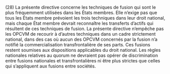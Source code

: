 (28) La présente directive concerne les techniques de fusion qui sont le plus fréquemment utilisées dans les États membres. Elle n’exige pas que tous les États membre prévoient les trois techniques dans leur droit national, mais chaque État membre devrait reconnaître les transferts d’actifs qui résultent de ces techniques de fusion. La présente directive n’empêche pas les OPCVM de recourir à d’autres techniques dans un cadre strictement national, dans des cas où aucun des OPCVM concernés par la fusion n’a notifié la commercialisation transfrontalière de ses parts. Ces fusions restent soumises aux dispositions applicables du droit national. Les règles nationales relatives au quorum ne devraient pas opérer de discrimination entre fusions nationales et transfrontalières ni être plus strictes que celles qui s’appliquent aux fusions entre sociétés.